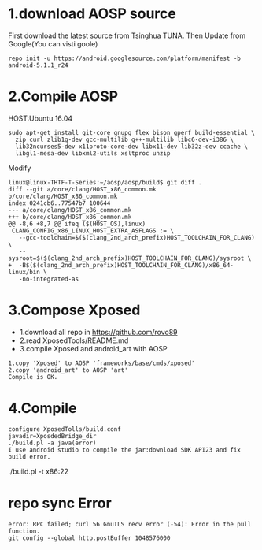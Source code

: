 # 1.download AOSP source
First download the latest source from Tsinghua TUNA.
Then Update from Google(You can visti goole)
```
repo init -u https://android.googlesource.com/platform/manifest -b android-5.1.1_r24
```
# 2.Compile AOSP
HOST:Ubuntu 16.04
```
sudo apt-get install git-core gnupg flex bison gperf build-essential \
  zip curl zlib1g-dev gcc-multilib g++-multilib libc6-dev-i386 \
  lib32ncurses5-dev x11proto-core-dev libx11-dev lib32z-dev ccache \
  libgl1-mesa-dev libxml2-utils xsltproc unzip
  ```
Modify 
```
linux@linux-THTF-T-Series:~/aosp/aosp/build$ git diff .
diff --git a/core/clang/HOST_x86_common.mk b/core/clang/HOST_x86_common.mk
index 0241cb6..77547b7 100644
--- a/core/clang/HOST_x86_common.mk
+++ b/core/clang/HOST_x86_common.mk
@@ -8,6 +8,7 @@ ifeq ($(HOST_OS),linux)
 CLANG_CONFIG_x86_LINUX_HOST_EXTRA_ASFLAGS := \
   --gcc-toolchain=$($(clang_2nd_arch_prefix)HOST_TOOLCHAIN_FOR_CLANG) \
   --sysroot=$($(clang_2nd_arch_prefix)HOST_TOOLCHAIN_FOR_CLANG)/sysroot \
+  -B$($(clang_2nd_arch_prefix)HOST_TOOLCHAIN_FOR_CLANG)/x86_64-linux/bin \
   -no-integrated-as
```
# 3.Compose Xposed
 - 1.download all repo in https://github.com/rovo89
 - 2.read XposedTools/README.md
 - 3.compile Xposed and android_art with AOSP
```
1.copy 'Xposed' to AOSP 'frameworks/base/cmds/xposed'
2.copy 'android_art' to AOSP 'art'
Compile is OK.
```
# 4.Compile
 ```
 configure XposedTolls/build.conf
 javadir=XposdedBridge_dir
 ./build.pl -a java(error)
 I use android studio to compile the jar:download SDK API23 and fix build error.
 ```
 ./build.pl -t x86:22
 
 # repo sync Error
 ```
 error: RPC failed; curl 56 GnuTLS recv error (-54): Error in the pull function.
 git config --global http.postBuffer 1048576000
 ```
